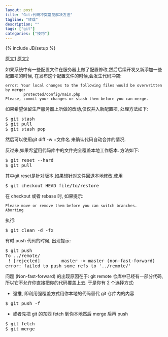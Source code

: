 ```yaml
---
layout: post
title: "Git:代码冲突常见解决方法"
tagline: "转载"
description: ""
tags: ["git"]
categories: ["技巧"]
---
```

{% include JB/setup %}

[原文1](http://blog.csdn.net/iefreer/article/details/7679631)
[原文2](http://www.shanhh.com/blog/2013/01/30/git_FAQ/)

如果系统中有一些配置文件在服务器上做了配置修改,然后后续开发又新添加一些配置项的时候, 在发布这个配置文件的时候,会发生代码冲突:

```
error: Your local changes to the following files would be overwritten by merge:
        protected/config/main.php
Please, commit your changes or stash them before you can merge.
```

如果希望保留生产服务器上所做的改动,仅仅并入新配置项, 处理方法如下:

<pre class="prettyprint lang-bash">
$ git stash
$ git pull
$ git stash pop
</pre>

然后可以使用git diff -w +文件名 来确认代码自动合并的情况.

反过来,如果希望用代码库中的文件完全覆盖本地工作版本. 方法如下:

<pre class="prettyprint lang-bash">
$ git reset --hard
$ git pull
</pre>

其中git reset是针对版本,如果想针对文件回退本地修改,使用

<pre class="prettyprint lang-bash">
$ git checkout HEAD file/to/restore
</pre>

在 checkout 或者 rebase 时, 如果提示:

```
Please move or remove them before you can switch branches.
Aborting
```

执行:

<pre class="prettyprint lang-bash">
$ git clean -d -fx
</pre>

有时 push 代码的时候, 出现提示:

<pre class="prettyprint lang-bash">
$ git push
To ../remote/  
 ! [rejected]        master -> master (non-fast-forward)
error: failed to push some refs to '../remote/'
</pre>

问题 (Non-fast-forward) 的出现原因在于: git remote 仓库中已经有一部分代码, 所以它不允许你直接把你的代码覆盖上去. 于是你有 2 个选择方式:

- 强推, 即利用强覆盖方式用你本地的代码替代 git 仓库内的内容

<pre class="prettyprint lang-bash">
$ git push -f
</pre>

- 或者先把 git 的东西 fetch 到你本地然后 merge 后再 push

<pre class="prettyprint lang-bash">
$ git fetch
$ git merge
</pre>